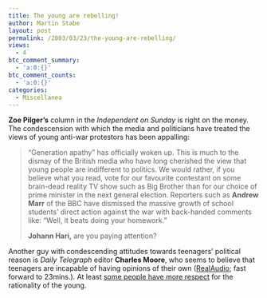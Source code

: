 ```yaml
---
title: The young are rebelling!
author: Martin Stabe
layout: post
permalink: /2003/03/23/the-young-are-rebelling/
views:
  - 4
btc_comment_summary:
  - 'a:0:{}'
btc_comment_counts:
  - 'a:0:{}'
categories:
  - Miscellanea
---
```

**Zoe Pilger&#8217;s** column in the *Independent on Sunday* is right on the money. The condescension with which the media and politicians have treated the views of young anti-war protestors has been appalling:  


> &#8220;Generation apathy&#8221; has officially woken up. This is much to the dismay of the British media who have long cherished the view that young people are indifferent to politics. We would rather, if you believe what you read, vote for our favourite contestant on some brain-dead reality TV show such as Big Brother than for our choice of prime minister in the next general election. Reporters such as **Andrew Marr** of the BBC have dismissed the massive growth of school students&#8217; direct action against the war with back-handed comments like: &#8220;Well, it beats doing your homework.&#8221;</p>
**Johann Hari,** are you paying attention? 

Another guy with condescending attitudes towards teenagers&#8217; political reason is *Daily Telegraph* editor **Charles Moore**, who seems to believe that teenagers are incapable of having opinions of their own (<a href="http://www.bbc.co.uk/radio4/news/ram/fri2002.ram" target="_top">RealAudio</a>; fast forward to 23mins.). At least <a href="http://www.votesat16.org.uk/" target="_top">some people have more respect</a> for the rationality of the young.